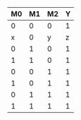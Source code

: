| M0 | M1 | M2 | Y  |
| -- | -- | -- | -- |
|  0 |  0 |  0 |  1 |
|  x |  0 |  y |  z |
|  0 |  1 |  0 |  1 |
|  1 |  1 |  0 |  1 |
|  0 |  0 |  1 |  1 |
|  1 |  0 |  1 |  1 |
|  0 |  1 |  1 |  1 |
|  1 |  1 |  1 |  1 |
